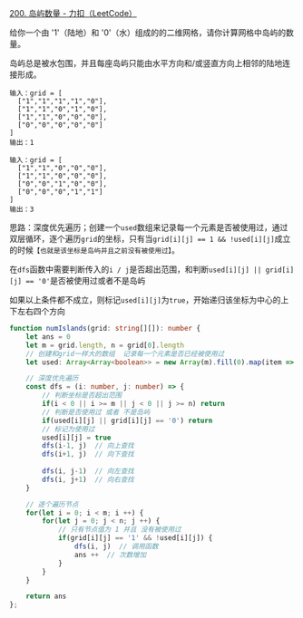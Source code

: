 [200. 岛屿数量 - 力扣（LeetCode）](https://leetcode.cn/problems/number-of-islands/)

给你一个由 '1'（陆地）和 '0'（水）组成的的二维网格，请你计算网格中岛屿的数量。

岛屿总是被水包围，并且每座岛屿只能由水平方向和/或竖直方向上相邻的陆地连接形成。

```
输入：grid = [
  ["1","1","1","1","0"],
  ["1","1","0","1","0"],
  ["1","1","0","0","0"],
  ["0","0","0","0","0"]
]
输出：1

输入：grid = [
  ["1","1","0","0","0"],
  ["1","1","0","0","0"],
  ["0","0","1","0","0"],
  ["0","0","0","1","1"]
]
输出：3
```

思路：深度优先遍历；创建一个`used`数组来记录每一个元素是否被使用过，通过双层循环，逐个遍历`grid`的坐标，只有当`grid[i][j] == 1 && !used[i][j]`成立的时候`【也就是该坐标是岛屿并且之前没有被使用过】`。

在`dfs`函数中需要判断传入的`i / j`是否超出范围，和判断`used[i][j] || grid[i][j] == '0'`是否被使用过或者不是岛屿

  如果以上条件都不成立，则标记`used[i][j]`为`true`，开始递归该坐标为中心的上下左右四个方向

```typescript
function numIslands(grid: string[][]): number {
    let ans = 0
    let m = grid.length, n = grid[0].length
    // 创建和grid一样大的数组  记录每一个元素是否已经被使用过
    let used: Array<Array<boolean>> = new Array(m).fill(0).map(item => item = new Array(n).fill(false))

    // 深度优先遍历
    const dfs = (i: number, j: number) => {
        // 判断坐标是否超出范围
        if(i < 0 || i >= m || j < 0 || j >= n) return
        // 判断是否使用过 或者 不是岛屿
        if(used[i][j] || grid[i][j] == '0') return
        // 标记为使用过
        used[i][j] = true
        dfs(i-1, j)  // 向上查找
        dfs(i+1, j)  // 向下查找
        
        dfs(i, j-1)  // 向左查找
        dfs(i, j+1)  // 向右查找
    }

    // 逐个遍历节点
    for(let i = 0; i < m; i ++) {
        for(let j = 0; j < n; j ++) {
            // 只有节点值为 1 并且 没有被使用过
            if(grid[i][j] == '1' && !used[i][j]) {
                dfs(i, j)  // 调用函数
                ans ++  // 次数增加
            }
        }
    }

    return ans
};
```

